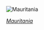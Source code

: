 
![Mauritania](https://www.gstatic.com/prettyearth/assets/full/6340.jpg)

*[Mauritania](https://www.google.com/maps/@19.902471,-15.970775,16z/data=!3m1!1e3)*
